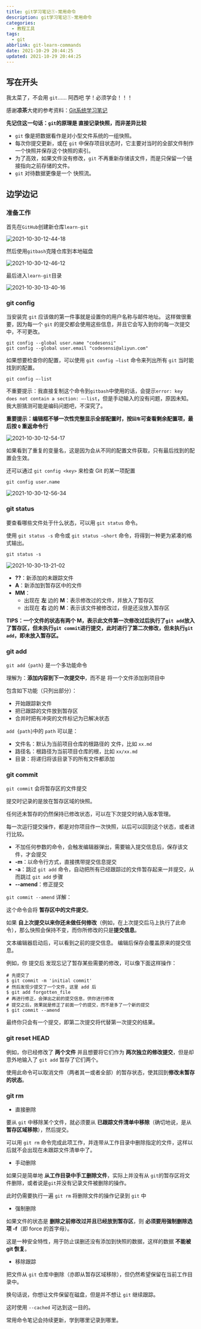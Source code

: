 ```yaml
---
title: git学习笔记①-常用命令
description: git学习笔记①-常用命令
categories:
  - 教程工具
tags:
  - git
abbrlink: git-learn-commands
date: 2021-10-29 20:44:25
updated: 2021-10-29 20:44:25
---
```


## 写在开头

我太菜了，不会用 `git`......
阿西吧
学！必须学会！！！

感谢**凉茶**大佬的参考资料：[Git系统学习笔记](https://zq99299.github.io/note-book/git-scm)

**先记住这一句话：`git`的原理是 直接记录快照，而非差异比较**

- `git` 像是把数据看作是对小型文件系统的一组快照。
- 每次你提交更新，或在 `git` 中保存项目状态时，它主要对当时的全部文件制作一个快照并保存这个快照的索引。
- 为了高效，如果文件没有修改，`git` 不再重新存储该文件，而是只保留一个链接指向之前存储的文件。 
- `git` 对待数据更像是一个 快照流。

## 边学边记

### 准备工作

首先在`GitHub`创建新仓库`learn-git`

![2021-10-30-12-44-18](https://cdn.jsdelivr.net/gh/codesensi/picture@main/stage/blog/2021-10-30-12-44-18.png)

然后使用`gitbash`克隆仓库到本地磁盘

![2021-10-30-12-46-12](https://cdn.jsdelivr.net/gh/codesensi/picture@main/stage/blog/2021-10-30-12-46-12.png)

最后进入`learn-git`目录

![2021-10-30-13-40-16](https://cdn.jsdelivr.net/gh/codesensi/picture@main/stage/blog/2021-10-30-13-40-16.png)

### git config

当安装完 `git` 应该做的第一件事就是设置你的用户名称与邮件地址。 这样做很重要，因为每一个 `git` 的提交都会使用这些信息，并且它会写入到你的每一次提交中，不可更改。

```Shell
git config --global user.name "codesensi"
git config --global user.email "codesensi@aliyun.com"
```

如果想要检查你的配置，可以使用 `git config –list` 命令来列出所有 `git` 当时能找到的配置。

```Shell
git config –-list
```

不重要提示：我直接复制这个命令到`gitbash`中使用的话，会提示`error: key does not contain a section: –-list`，但是手动输入的没有问题，原因未知。我大胆猜测可能是编码问题吧，不深究了。

**重要提示：编辑框不够一次性完整显示全部配置时，按`回车`可查看剩余配置项，最后按 `Q` 重返命令行**

![2021-10-30-12-54-17](https://cdn.jsdelivr.net/gh/codesensi/picture@main/stage/blog/2021-10-30-12-54-17.png)

如果看到了重复的变量名，这是因为会从不同的配置文件获取，只有最后找到的配置会生效。

还可以通过 `git config <key>` 来检查 Git 的某一项配置

```Shell
git config user.name
```

![2021-10-30-12-56-34](https://cdn.jsdelivr.net/gh/codesensi/picture@main/stage/blog/2021-10-30-12-56-34.png)

### git status

要查看哪些文件处于什么状态，可以用 `git status` 命令。

使用 `git status -s` 命令或 `git status –short` 命令，将得到一种更为紧凑的格式输出。

```Shell
git status -s
```

![2021-10-30-13-21-02](https://cdn.jsdelivr.net/gh/codesensi/picture@main/stage/blog/2021-10-30-13-21-02.png)

- **??**：新添加的未跟踪文件
- **A**：新添加到暂存区中的文件
- **MM**：
  - 出现在 **左** 边的 **M**：表示修改过的文件，并放入了暂存区
  - 出现在 **右** 边的 **M**：表示该文件被修改过，但是还没放入暂存区

**TIPS：一个文件的状态有两个 M，表示此文件第一次修改过后执行了`git add`放入了暂存区，但未执行`git commit`进行提交，此时进行了第二次修改，但未执行`git add`，即未放入暂存区。**

### git add

`git add {path}` 是一个多功能命令

理解为：**添加内容到下一次提交中**，而不是 将一个文件添加到项目中

包含如下功能（只列出部分）：

  - 开始跟踪新文件
  - 把已跟踪的文件放到暂存区
  - 合并时把有冲突的文件标记为已解决状态

`add {path}`中的 `path` 可以是：

  - 文件名：默认为当前项目仓库的根路径的 文件，比如 `xx.md`
  - 路径名：根路径为当前项目仓库的根，比如 `xx/xx.md`
  - 目录：将递归将该目录下的所有文件都添加

### git commit

`git commit` 会将暂存区的文件提交

提交时记录的是放在暂存区域的快照。

任何还未暂存的仍然保持已修改状态，可以在下次提交时纳入版本管理。

每一次运行提交操作，都是对你项目作一次快照，以后可以回到这个状态，或者进行比较。

- 不加任何参数的命令，会触发编辑器弹出，需要输入提交信息后，保存该文件，才会提交
- **-m**：以命令行方式，直接携带提交信息提交
- **-a**：跳过 `git add` 命令，自动把所有已经跟踪过的文件暂存起来一并提交，从而跳过 `git add` 步骤
- **--amend**：修正提交

`git commit --amend` 详解：

这个命令会将 **暂存区中的文件提交**。

如果 **自上次提交以来你还未做任何修改**（例如，在上次提交后马上执行了此命令），那么快照会保持不变，而你所修改的只是**提交信息**。

文本编辑器启动后，可以看到之前的提交信息。 编辑后保存会覆盖原来的提交信息。

例如，你 提交后 发现忘记了暂存某些需要的修改，可以像下面这样操作：

```Shell
# 先提交了
$ git commit -m 'initial commit'   
# 然后发现少提交了一个文件，这里 add 后
$ git add forgotten_file
# 再进行修正，会弹出之前的提交信息，供你进行修改
# 提交之后，效果就是修正了前面一个的提交，而不是多了一个新的提交
$ git commit --amend
```

最终你只会有一个提交，即第二次提交将代替第一次提交的结果。

### git reset HEAD

例如，你已经修改了 **两个文件** 并且想要将它们作为 **两次独立的修改提交**，但是却意外地输入了 `git add` 暂存了它们两个。

使用此命令可以取消文件（两者其一或者全部）的暂存状态，使其回到**修改未暂存的状态**。

### git rm

- 直接删除

要从 `git` 中移除某个文件，就必须要从 **已跟踪文件清单中移除**（确切地说，是从 **暂存区域移除**），然后提交。

可以用 `git rm` 命令完成此项工作，并连带从工作目录中删除指定的文件，这样以后就不会出现在未跟踪文件清单中了。

- 手动删除

如果只是简单地 **从工作目录中手工删除文件**，实际上并没有从 `git`的暂存区将文件删除，或者说是`git`并没有记录文件被删除的操作。

此时仍需要执行一遍 `git rm` 将删除文件的操作记录到 `git` 中

- 强制删除

如果文件的状态是 **删除之前修改过并且已经放到暂存区**，则 **必须要用强制删除选项 -f**（即 force 的首字母）。

这是一种安全特性，用于防止误删还没有添加到快照的数据，这样的数据 **不能被 git 恢复**。

- 移除跟踪

把文件从 `git` 仓库中删除（亦即从暂存区域移除），但仍然希望保留在当前工作目录中。

换句话说，你想让文件保留在磁盘，但是并不想让 `git` 继续跟踪。

这时使用 `--cached` 可达到这一目的。

常用命令笔记会持续更新，学到哪里记录到哪里。

